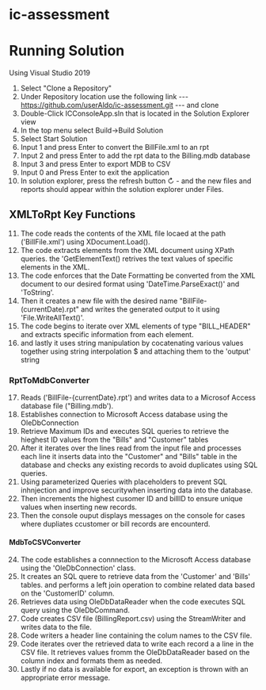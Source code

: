 # ic-assessment
# Running Solution
Using Visual Studio 2019
1. Select "Clone a Repository"
2. Under Repository location use the following link --- https://github.com/userAldo/ic-assessment.git  --- and clone
3. Double-Click ICConsoleApp.sln that is located in the Solution Explorer view
4. In the top menu select Build->Build Solution
5. Select Start Solution
6. Input 1 and press Enter to convert the BillFile.xml to an rpt
7. Input 2 and press Enter to add the rpt data to the Billing.mdb database
8. Input 3 and press Enter to export MDB to CSV 
9. Input 0 and Press Enter to exit the application
10. In solution explorer, press the refresh button ↻ - and the new files and reports should appear within the solution explorer under Files.

## XMLToRpt Key Functions
11. The code reads the contents of the XML file locaed at the path ('BillFile.xml') using XDocument.Load(). 
12. The code extracts elements from the XML document using XPath queries. the 'GetElementText() retrives the text values of specific elements in the XML. 
13. The code enforces that the Date Formatting be converted from the XML document to our desired format using 'DateTime.ParseExact()' and 'ToString'.
14. Then it creates a new file with the desired name "BillFile-(currentDate).rpt" and writes the generated output to it using 'File.WriteAllText()'.
15. The code begins to iterate over XML elements of type "BILL_HEADER" and extracts specific information from each element. 
16. and lastly it uses string manipulation by cocatenating various values together using string interpolation $ and attaching them to the 'output' string

### RptToMdbConverter
17. Reads ('BillFile-{currentDate}.rpt') and writes data to a Microsof Access database file ("Billing.mdb').
18. Establishes connection to Microsoft Access database using the OleDbConnection 
19. Retrieve Maximum IDs and executes SQL queries to retrieve the hieghest ID values from the "Bills" and "Customer" tables 
20. After it iterates over the lines read from the input file and processes each line it inserts data into the "Customer" and "Bills" table in the database and checks any existing records to avoid duplicates using SQL queries. 
21. Using parameterized Queries with placeholders to prevent SQL inhnjection and improve securitywhen inserting data into the database.
22. Then increments the highest cusomer ID and billID to ensure unique values when inserting new records.
23. Then the console ouput displays messages on the console for cases where dupliates ccustomer or bill records are encounterd. 

#### MdbToCSVConverter 
24. The code establishes a connnection to the Microsoft Access database using the 'OleDbConnection' class.
25. It creates an SQL quere to retrieve data from the 'Customer' and  'Bills' tables. and performs a left join operation to combine related data based on the 'CustomerID' column.
26. Retrieves data using OleDbDataReader when the code executes SQL query using the OleDbCommand.
27. Code creates CSV file (BillingReport.csv) using the StreamWriter and writes data to the file.
28. Code writers a header line containing the colum names to the CSV file.
29. Code iterates over the retrieved data to write each record a a line in the CSV file. It retrieves values fromm the OleDbDataReader based on the column index and formats them as needed. 
30. Lastly if no data is available for export, an exception is thrown with an appropriate error message. 

